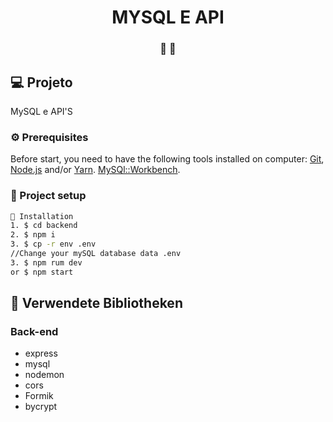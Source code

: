 <h1 align="center">
    MYSQL E API
</h1>
<h3 align="center"> 
  🚧    🚧
</h3>


## 💻 Projeto

 MySQL e API'S





### ⚙ Prerequisites

Before start, you need to have the following tools installed on computer: [Git](https://git-scm.com), [Node.js](https://nodejs.org/en/) and/or [Yarn](https://yarnpkg.com/). [MySQl::Workbench](https://www.mysql.com/products/workbench/).



### 📗 Project setup

```bash
📗 Installation
1. $ cd backend
2. $ npm i
3. $ cp -r env .env
//Change your mySQL database data .env
3. $ npm rum dev 
or $ npm start
```

## 🚀 Verwendete Bibliotheken

### Back-end
* express
* mysql
* nodemon
* cors
* Formik
* bycrypt
